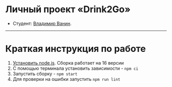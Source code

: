 # Личный проект «Drink2Go»

* Студент: [Владимир Ванин](https://up.htmlacademy.ru/javascript/26/user/1952407).

---

# Краткая инструкция по работе

1. [Установить node.js](https://nodejs.org/download/release/latest-v16.x/). Сборка работает на 16 версии
2. С помощью терминала установить зависимости - `npm ci`
3. Запустить сборку - `npm start`
4. Для проверки на ошибки запустить `npm run lint`
